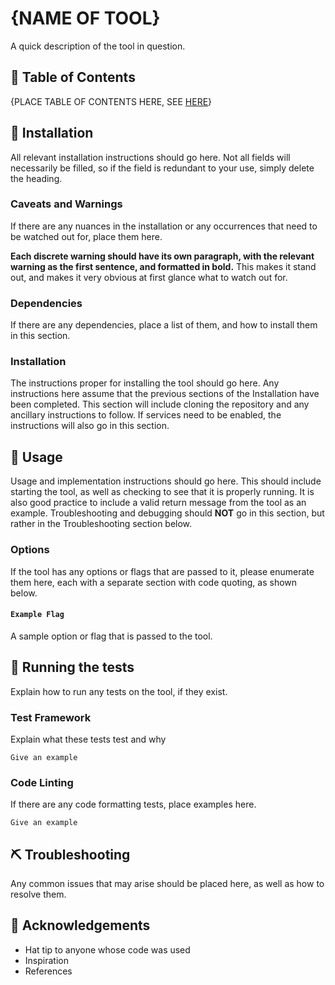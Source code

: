 # {NAME OF TOOL}

A quick description of the tool in question.

## 📝 Table of Contents
{PLACE TABLE OF CONTENTS HERE, SEE [HERE](TOC.md)}

## 🏁 Installation

All relevant installation instructions should go here. Not all fields will necessarily be filled, so if the field is redundant to your use, simply delete the heading.

### Caveats and Warnings

If there are any nuances in the installation or any occurrences that need to be watched out for, place them here. 

**Each discrete warning should have its own paragraph, with the relevant warning as the first sentence, and formatted in bold.** This makes it stand out, and makes it very obvious at first glance what to watch out for.

### Dependencies

If there are any dependencies, place a list of them, and how to install them in this section. 

### Installation

The instructions proper for installing the tool should go here. Any instructions here assume that the previous sections of the Installation have been completed. This section will include cloning the repository and any ancillary instructions to follow. If services need to be enabled, the instructions will also go in this section.

## 🚀 Usage

Usage and implementation instructions should go here. This should include starting the tool, as well as checking to see that it is properly running. It is also good practice to include a valid return message from the tool as an example. Troubleshooting and debugging should **NOT** go in this section, but rather in the Troubleshooting section below.

### Options

If the tool has any options or flags that are passed to it, please enumerate them here, each with a separate section with code quoting, as shown below.

#### `Example Flag`

A sample option or flag that is passed to the tool.

## 🔧 Running the tests
Explain how to run any tests on the tool, if they exist.

### Test Framework
Explain what these tests test and why

```
Give an example
```

### Code Linting
If there are any code formatting tests, place examples here.

```
Give an example
```

## ⛏️ Troubleshooting

Any common issues that may arise should be placed here, as well as how to resolve them.

## 🎉 Acknowledgements

- Hat tip to anyone whose code was used
- Inspiration
- References
